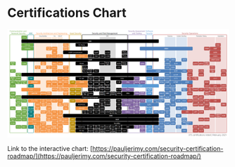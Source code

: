 # Certifications Chart

![Community Certifications Chart](../.gitbook/assets/roadmap.png)

Link to the interactive chart: [https://pauljerimy.com/security-certification-roadmap/](https://pauljerimy.com/security-certification-roadmap/) 

